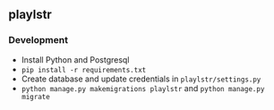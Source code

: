 ## playlstr
### Development
- Install Python and Postgresql
- `pip install -r requirements.txt`
- Create database and update credentials in `playlstr/settings.py`
- `python manage.py makemigrations playlstr` and `python manage.py migrate`
